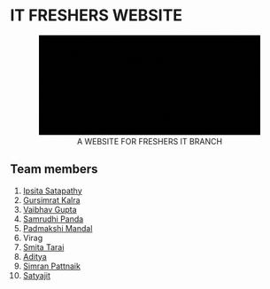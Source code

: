 # IT FRESHERS WEBSITE
<p align="center">
<img height="180px" width="400px" src="https://github.com/conqryash007/IT_Freshers_Website/blob/main/public/freshers-website-logo.gif" /><br/>
A WEBSITE FOR FRESHERS IT BRANCH
  </p> 

## Team members
1. <a href="https://github.com/ipsitasatapathy">Ipsita Satapathy</a>
2. <a href="https://github.com/gsk-007">Gursimrat Kalra</a>
3. <a href="https://github.com/TheDemantor">Vaibhav Gupta</a>
4. <a href="https://github.com/Samrudhi8">Samrudhi Panda</a>
5. <a href="https://github.com/padmakshimandal">Padmakshi Mandal</a>
6. <a> Virag</a>
7. <a href="https://github.com/smita50">Smita Tarai</a>
8. <a href="https://github.com/adityasandy313">Aditya</a>
9. <a href="https://github.com/Simran1604">Simran Pattnaik</a>
10. <a href="https://github.com/gospeller986">Satyajit</a>

